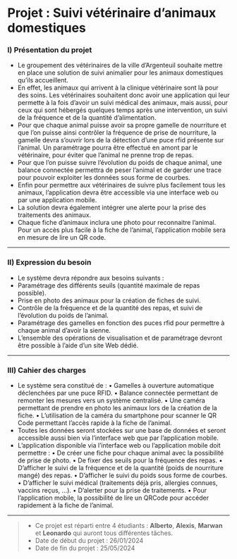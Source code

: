 # Projet : Suivi vétérinaire d’animaux domestiques

### I) Présentation du projet
* Le groupement des vétérinaires de la ville d’Argenteuil souhaite mettre en place une solution de suivi animalier pour les animaux domestiques qu’ils accueillent.
* En effet, les animaux qui arrivent à la clinique vétérinaire sont là pour des soins. Les vétérinaires souhaitent donc avoir une application qui leur permette
  à la fois d’avoir un suivi médical des animaux, mais aussi, pour ceux qui sont hébergés quelques temps après une intervention, un suivi de la fréquence et de la quantité d’alimentation.
* Pour que chaque animal puisse avoir sa propre gamelle de nourriture et que l’on puisse ainsi contrôler la fréquence de prise de nourriture, la gamelle devra s’ouvrir lors de la détection
  d’une puce rfid présente sur l’animal. Un paramétrage pourra être effectué en amont par le vétérinaire, pour éviter que l’animal ne prenne trop de repas.
* Pour que l’on puisse suivre l’évolution du poids de chaque animal, une balance connectée permettra de peser l’animal et de garder une trace pour pouvoir exploiter les données sous forme de courbes.
* Enfin pour permettre aux vétérinaires de suivre plus facilement tous les animaux, l’application devra être accessible via une interface web ou par une application mobile.
* La solution devra également intégrer une alerte pour la prise des traitements des animaux.
* Chaque fiche d’animaux inclura une photo pour reconnaitre l’animal. Pour un accès plus facile à la fiche de l’animal, l’application mobile sera en mesure de lire un QR code.

-------------------------------------------------------------------------------------------------------------------------------------------------------------------------------------------------------------

### II) Expression du besoin
* Le système devra répondre aux besoins suivants :
* Paramétrage des différents seuils (quantité maximale de repas possible).
* Prise en photo des animaux pour la création de fiches de suivi.
* Contrôle de la fréquence et de la quantité des repas, et suivi de l’évolution du poids de l’animal.
* Paramétrage des gamelles en fonction des puces rfid pour permettre à chaque animal d’avoir la sienne.
* L’ensemble des opérations de visualisation et de paramétrage devront être possible à l’aide d’un site Web dédié.

-------------------------------------------------------------------------------------------------------------------------------------------------------------------------------------------------------------

### III) Cahier des charges
* Le système sera constitué de :
    • Gamelles à ouverture automatique déclenchées par une puce RFID.
    • Balance connectée permettant de remonter les mesures vers un système centralisé.
    • Une caméra permettant de prendre en photo les animaux lors de la création de la fiche.
    • L’utilisation de la caméra du smartphone pour scanner le QR Code permettant l’accès rapide à la fiche de l’animal.
* Toutes les données seront stockées sur une base de données et seront accessible aussi bien via l’interface web que par l’application mobile.
* L’application disponible via l’interface web ou l’application mobile doit permettre :
    • De créer une fiche pour chaque animal avec la possibilité de prise de photo.
    • De fixer des seuils pour la fréquence des repas.
    • D’afficher le suivi de la fréquence et de la quantité (poids de nourriture mangé) des repas.
    • D’afficher le suivi du poids sous forme de courbes.
    • D’afficher le suivi médical (traitements déjà pris, allergies connues, vaccins reçus, …).
    • D’alerter pour la prise de traitements.
    • Pour l’application mobile, la possibilité de lire un QRCode pour accéder rapidement à la fiche de l’animal.

-------------------------------------------------------------------------------------------------------------------------------------------------------------------------------------------------------------

> * Ce projet est réparti entre 4 étudiants : __Alberto__, __Alexis__, __Marwan__ et __Leonardo__ qui auront tous différentes tâches.
> * Date de début du projet : 26/01/2024
> * Date de fin du projet : 25/05/2024
